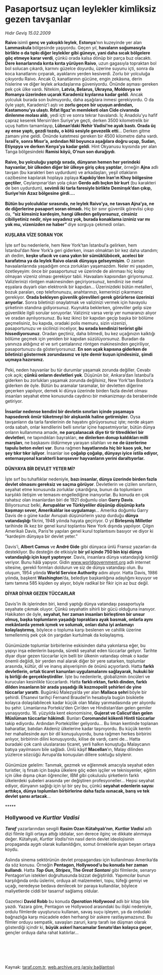 # Pasaportsuz uçan leylekler kimliksiz gezen tavşanlar

*Hıdır Geviş 15.02.2009*

<div class="taraf_structure_2col_1zq">
<div class="margen_n">



 <p><b>Raivo </b>isimli <b>genç ve yakışıklı leylek</b>, <b>Estonya</b>’nın kuzeyinde yer alan <b>Lammaskula </b>bölgesinde yaşıyordu. Geçen yıl, <b>havaların soğumasıyla birlikte o da tıpkı diğer leylekler gibi güneye, yani daha sıcak bölgelere göç etmeye karar verdi</b>, çünkü orada kalsa dönüp bir parça buz olacaktı. <b>Dere kenarlarında kırıta kırıta yürüyen Raivo</b>, uzun gagasıyla topraktan bol bol solucan çıkardı, karnını güzelce doyurdu, üzerine suyunu içti, sonra da koca kanatlarını çırparak, ayaklarını yerden kesiverdi. Zorlu bir yolculuğa çıkıyordu Raivo. Ancak O, kanatlarının gücüne, engin zekâsına, derin hislerine ve diğer leylek arkadaşlarına güveniyordu. Önünde aşması gereken pek çok ülke vardı. Nitekim, <b>Latvia, Belarus, Ukrayna, Moldovya ve Romanya üzerinden uçarak Karadeniz kıyılarına kadar geldi</b>. Ancak yolculuk burada son bulmuyordu, daha aşağılara inmesi gerekiyordu. O da öyle yaptı, Karadeniz’i aştı ve <b>zorlu geçen</b> <b>bir uçuşun ardından, Kastamonu’ya ulaştı. Rıfat Ilgaz’ın memleketi olan Cide civarında dinlenme molası aldı</b>, yedi içti ve sonra tekrar havalandı. İç Anadolu’yu hafif çapraz keserek Mersin’den Suriye’ye geçti, derken 3500 kilometrelik bir uçuş hattını tamamlayıp, <b>Lübnan’daki Nehir Vadisi’ne ayak bastı. Orada üç ay ense yaptı, gezdi tozdu, o kötü sesiyle gevezelik etti</b>... Derken gitme zamanı yine geldi. Önünde katetmesi gereken bir 4500 kilometre daha vardı. <b>İsrail’e, sonra Mısır’a, ardından Nil boyunca aşağılara doğru uçup, Sudan, Etiyopya ve derken Kenya’ya kadar geldi</b>. Hint Okyanusu kıyısında yer alan Tanga bölgesindeki <b>Ramisi köyü, O’nun son durağıydı</b>. <b><br/><br/>Raivo, bu yolculuğu yaptığı sırada, dünyanın hemen her yerindeki hayvanlar, bir ülkeden diğer bir ülkeye giriş çıkış yaptılar</b>, örneğin <b>Ajna</b> adlı tavşan (bu karakteri ben uydurdum) ve arkadaşları, yeşil otlakların cazibesine kapılarak hoplaya zıplaya <b>Kapıköy’den İran’ın Khoy bölgesine geçtiler</b>, Ceylanpınar’dan yola çıkan <b>Gerdo adlı bıçkın bir kurt</b> (bu karakteri de ben uydurdum), <b>sevimli iki tarla faresiyle birlikte Demirışık’dan çıkıp, Suriye’nin Azaz bölgesine girdi.... </b><b><br/><br/>Bütün bu yolculuklar sırasında, ne leylek Raivo’ya, ne tavsan Ajna’ya, ne de diğerlerine pasaport soran olmadı.</b> Hiç bir sınır güvenlik görevlisi çıkıp da, <b>“siz kimsiniz kardeşim, hangi ülkeden geliyorsunuz, cinsiniz cibiliyetiniz nedir, niye soyadınız yok, burada konaklama izniniz var mı yok mu, vizenizden ne haber” </b>diye sorguya çekmedi onları. <b> </b> <b><br/><br/>KUŞLARA VİZE SORAN YOK</b>   <br/><br/>İşte sırf bu nedenlerle, hem New York’tan İstanbul’a gelirken, hem İstanbul’dan New York’a geri giderken, insan olmaktan bir kez daha utandım; ah dedim, <b>keşke ufacık ve cana yakın bir sümüklüböcek, aceleci bir karafatma ya da leylek Raivo olarak dünyaya gelseymişim</b>. O zaman havaalanlarında yaşadığım onca zorlukları yaşamazdım. Neler mi yaşadım, özetleyeyim: önce bir pasaportunuz ve üzerinde de alınması hiç kolay olmayan vizeniz olması gerekiyor tabii. Havaalanı kapısından giriyorsunuz. Valizlerinizi röntgen makinesinden geçiriyorsunuz, kendiniz ise metal eşyalara duyarlı olan elektronik bir kapıdan... Üzerinizdeki bütün metalleri, bozuk paraları, cep telefonunuzu, anahtarınızı, kemerinizi çıkarmanız gerekiyor. <b>Orada bekleyen güvenlik görevlileri gerek görürlerse üzerinizi arıyorlar.</b> Sonra biletinizi onaylatmak ve valizinizi vermek için havayolu şirketinin standına gidiyorsunuz. Kuyrukta beklerken, görevliler gelip size güvenlikle ilgili sorular soruyorlar. Valiziniz varsa verip yer numaranızı alıyor ve oradan ayrılıyorsunuz. Bu kez ikinci bir kapıdan geçip başka bir bölüme geçmelisiniz, bu kapıda, oradaki polis memuru, sizin vizenizi, pasaportunuzu ve sicilinizi inceliyor, <b>bu sırada kendinizi terörist gibi hissediyorsunuz</b>. Oradan geçtiniz, daha bitmedi, bu kez uçağınızın kalktığı bölüme geçmek için yeniden bir kapıdan süzülüyorsunuz. Buradan da yanınıza aldığınız el ve sırt çantalarınız röntgen makinesinden geçiriliyor, pasaportunuzu da gösteriyorsunuz. <b>En son uçak kapısına giderken de biletinizi göstermek zorundasınız ve işte demir kuşun içindesiniz, şimdi uçmaya hazırsınız.</b> <br/><br/>Peki, neden hayvanlar bu tür durumlar yaşamak zorunda değiller. Cevabı çok açık; <b>çünkü onların devletleri yok</b>. Düşünün bir, Ankara’dan İstanbul’a giderken bu zorlukları yaşamak zorunda değilsiniz, New York’tan Boston’a giderken de öyle. Bütün bu aramalar taramalar, bir devletten diğerine geçerken yapılıyor, demek ki dünya üzerinde birden fazla devlet olması insanları seyahat etme konusunda caydırıcı bir mekanizmayı da beraberinde getiriyor. <b><br/><br/>İnsanlar nedense kendini bir devletin sınırları içinde yaşamaya hapsederek ömür tüketmeyi bir alışkanlık haline getirmişler.</b> Oysa tavşanların da tarla farelerinin de hayatını görüyorsunuz işte; nerde akşam orda sabah, onlar kendilerini belli sınırlar içine hapsetmiyorlar, bütün dünya onların kullanımına amade, <b>ne parçalanacak diye tir tir titredikleri bir devletleri</b>, ne tapındıkları bayrakları, <b>ne dinlerken donup kaldıkları milli marşları</b>, ne başkasını öldürmeye yarayan silahları ve <b>ne</b> <b>de üzerlerine tapulu beton evleri var</b>. Buna rağmen <b>hayatlarında</b> <b>hiç bir kaos yok, her şey tıkır tıkır işliyor</b>. İnsanlar ise <b>çoğalıp çoğalıp, dünyayı iyice istila ediyor, enternasyonal karakterli barışsever hayvanların yerini daraltıyorlar.</b> <b> </b> <b><br/><br/>DÜNYAYA BİR DEVLET YETER Mİ?</b>   <br/><br/>İşte sırf bu tuhaflıklar nedeniyle, <b>bazı insanlar, dünya üzerinde birden fazla devlet olmasını gereksiz ve saçma görüyor</b>. Devletlerin ve çizilen sınırların, seyahat etme konusunda zorluklar çıkardığına, bunun da toplumların karşılıklı iletişim ve temasını engellediğine inanıyorlar. Bu konuda en çok rahatsız olan insanlardan biri de 1921 doğumlu olan <b>Garry Davis</b>. Biliyorsunuz belki, <b>Avrupalılar ve Türkiyeliler düşünüp düşünüp kafa kaşımayı sever, Amerikalılar ise uygulamayı</b>... Amerika doğumlu Garry Davis de o güne kadar Avrupalı düşünürlerin yazıp durduğu <b>dünya vatandaşlığı</b> fikrini, 1948 yılında hayata geçiriyor. O yıl <b>Birleşmiş Milletler</b> tarihinde ilk kez bir genel kurul toplantısı New York dışında yapılıyor. Çılgın Amerikalı Davis, Paris’te yapılan genel kurul toplantısını basıyor ve diyor ki “kardeşim dünyaya bir devlet yeter.” <br/><br/>Davis’i, <b>Albert Camus</b> ve<b> André Gide</b> gibi dünyaca ünlü Fransız yazarları da destekliyor. Bu desteğin de etkisiyle <b>bir yıl içinde 750 bin kişi dünya vatandaşlığı için kayıt yaptırıyor</b>. Davis, insanlara dünya vatandaşlığı kimliği veriyor. Bunu hâlâ yapıyor. Gidin <a href="http://www.worldgovernment.org/">www.worldgovernment.org</a> adlı internet sitesine, gerekli formları doldurun ve siz de dünya vatandaşı olun. Bu oluşum, 1954 yılında <b>World Service Authority</b> adını alıyor. Hatta Davis, 1986 yılında, başkent <b>Washington</b>’da, belediye başkanlığına adaylığını koyuyor ve tamı tamına 585 kişiden oy alıyor, böyle radikal bir fikir için az buz değil. <b> </b> <b><br/><br/>DİYAR DİYAR GEZEN TÜCCARLAR </b>  <br/><br/>Davis’in ilk işlerinden biri, kendi yaptığı dünya vatandaşı pasaportuyla seyahate çıkmak oluyor. Çünkü seyahatin sihirli bir gücü olduğuna inanıyor. Hakikaten de öyle, <b>seyahat, her zaman insanları birleştiren bir unsur olmuş, başka toplumların yaşadığı topraklara ayak basmak, onlarla aynı mekânlarda yemek içmek ve solumak, onları daha iyi anlamayı kolaylaştırmış</b>, böylece o topluma karşı beslenen ve cahillik üzerine temellenmiş pek çok ön yargıdan kurtulmak da kolaylaşmış. <br/><br/>Günümüzde toplumlar birbirlerine eskisinden daha yakınlarsa eğer, bu yapıyı inşa edenlerin başında, sürekli seyahat eden tüccarlar geliyor. Tarihte diyar diyar gezen tüccarlar için belli bir ülkenin vatandaşı olmak o kadar önemli değildi, bir yerden mal alarak diğer bir yere satarken, toplumlar arasında, kültür, dil ve inanış alışverişinin de önünü açıyorlardı. Hatta <b>farklı devletlerin, ortak ticaret kanunları uygulamalarını sağlayarak, hukuki bir iş birliği de gerçekleştirdiler</b>. İşte bu nedenlerle, globalizmin öncüleri ve kurucuları kesinlikle tüccarlardı. Hatta <b>farklı ırktan, farklı dinden, farklı dilden insanların bir arada yaşadığı ilk kozmopolit şehirleri de yine tüccarlar yarattı</b>. Bugünkü Malezya’da yer alan <b>Mallaca şehri </b>böyle bir şehirdi. Efsanevi tarihçi Fernand Braudel’in hesabıyla bugün bisikletle kolayca dolaşılabilecek kadar küçük olan Malay yarımadasında yer alıyordu bu şehir. Limanlarına Portekiz’den Çin’den ve Hindistan’dan gelen gemiler yanaşıyordu. 16. yüzyılda kent ekonomisine, <b>Gujerat ve Calicut’dan gelen Müslüman tüccarlar hâkimdi</b>. Bunları <b>Coromandel kökenli Hintli tüccarlar</b> takip ediyordu. Ardından Portekizliler geliyordu... Bu liman kentinde toplanan baharatlar, batıdan Akdeniz ülkelerine kadar taşınıyordu. Bu küçük kentin her mahallesinde ayrı bir dil konuşuluyordu, buna rağmen herkes birbirini anlıyor, birbirinin dilini konuşuyordu, kilise de vardı, cami de... Hatta buradaki çok canlı uluslararası ticaret, yerli halkın konuştuğu Malaycanın batıya yayılmasını bile sağladı. Ünlü kâşif <b>Macellan</b>’ın, Malay dilinden yüzlerce sözcüğü Avrupa’da konuşulan dillere soktuğu söylenir. <br/><br/>Günümüze gelelim: Tanımak, gezmek ve eğlenmek amacıyla seyahat eden turistler, iş fırsatı için başka ülkelere göç eden işçiler ve teknisyenler, eğitim için ülke dışına çıkan öğrenciler, IBM gibi çokuluslu şirketlerin farklı ülkelerdeki şubeleri arasında yer değiştiren profesyoneller... Hepsi seyahat ediyor, dünyanın sağlığı için iyi bir şey bu, çünkü <b>seyahat edenlerin sayısı arttıkça, dünya toplumları birbirlerine daha fazla ısınacak, barış ve tek devlet şansı artacak</b>...   <br/><br/>***** <b> </b> <br/><br/><font size="4"><strong>Hollywood ve <em>Kurtlar Vadisi</em>   </strong></font><i><br/><br/><strong>Taraf</strong></i> yazarlarından sevgili <b>Rasim Ozan Kütahyalı’nın</b>, <b><i>Kurtlar Vadisi</i></b> adlı dizi filmle ilgili ortaya attığı iddialar, son derece ilginç ve dikkate alınmaya değer. Kütahyalı, <i>Kurtlar Vadisi</i>’nin nasıl derin devlet ideolojisinin propaganda aygıtı olarak kullanıldığını, somut örneklerle ayan beyan ortaya koydu. <br/><br/>Aslında sinema sektörünün devlet propagandası için kullanılması Amerika’da da söz konusu. Örneğin <b>Pentagon, Hollywood’u bu konuda her zaman kullandı</b>. Hatta <b><i>Top Gun</i>, <i>Stripes</i>, The <i>Great Santani</i></b> gibi filmlerde, senaryo Pentagon’un istekleri doğrultusunda bizzat değiştirildi. Yapımcılar bunun karşılığında ordu üslerini, orduya ait malzemeleri, topu, tüfeği gemiyi ve uçağı, neredeyse bedava denilecek bir paraya kullandılar, böylece maliyetlerde ciddi bir tasarruf sağlamış oldular. <br/><br/>Gazeteci <b>David Robb</b> bu konuda <b><i>Operation Hollywood</i></b> adlı bir kitap bile yazdı. Yazara göre, Pentagon ve Hollywood arasındaki bu ilişki nedeniyle, ordulu filmlerde uyuşturucu kullanan, savaş suçu işleyen, ya da ordudaki bağnazlığa karşı mücadele eden herhangi bir askere rastlayamazsınız. Bu filmler orduyu sempatik, savaşları zaruri, karşı tarafı ise düşman olarak gösterdiği içindir ki, <b>büyük askerî harcamalar Senato’dan kolayca geçer</b>, gençler orduya daha rahat katılırlar...</p>
<br/>
<br/>
<br/>



<br/>


<div id="taraf_not">
</div>

</div>


</div>

Kaynak: [taraf.com.tr](http://www.taraf.com.tr:80/makale/4049.htm), [web.archive.org (arşiv bağlantısı)](http://web.archive.org/web/20090608190308/http://www.taraf.com.tr:80/makale/4049.htm)
